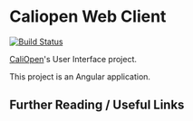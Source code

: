 # Caliopen Web Client

[![Build
Status](https://travis-ci.org/CaliOpen/caliopen.web-client-ng.svg)](https://travis-ci.org/CaliOpen/caliopen.web-client-ng)

[CaliOpen](https://caliopen.org)'s User Interface project.

This project is an Angular application.

## Further Reading / Useful Links
